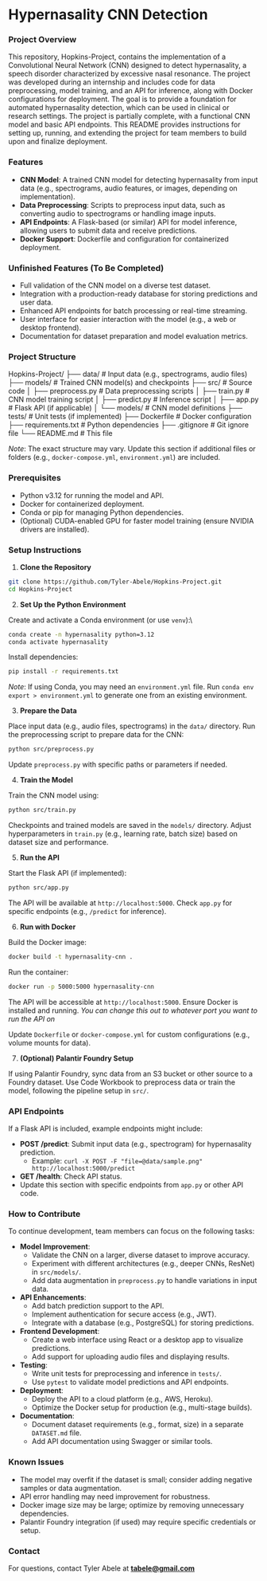 # Hypernasality CNN Detection
### Project Overview
This repository, Hopkins-Project, contains the implementation of a Convolutional Neural Network (CNN) designed to detect hypernasality, a speech disorder characterized by excessive nasal resonance. The project was developed during an internship and includes code for data preprocessing, model training, and an API for inference, along with Docker configurations for deployment. The goal is to provide a foundation for automated hypernasality detection, which can be used in clinical or research settings.
The project is partially complete, with a functional CNN model and basic API endpoints. This README provides instructions for setting up, running, and extending the project for team members to build upon and finalize deployment.

### Features
- **CNN Model**: A trained CNN model for detecting hypernasality from input data (e.g., spectrograms, audio features, or images, depending on implementation).
- **Data Preprocessing**: Scripts to preprocess input data, such as converting audio to spectrograms or handling image inputs.
- **API Endpoints**: A Flask-based (or similar) API for model inference, allowing users to submit data and receive predictions.
- **Docker Support**: Dockerfile and configuration for containerized deployment.

### Unfinished Features (To Be Completed)
- Full validation of the CNN model on a diverse test dataset.
- Integration with a production-ready database for storing predictions and user data.
- Enhanced API endpoints for batch processing or real-time streaming.
- User interface for easier interaction with the model (e.g., a web or desktop frontend).
- Documentation for dataset preparation and model evaluation metrics.

### Project Structure
Hopkins-Project/
├── data/                       # Input data (e.g., spectrograms, audio files)
├── models/                     # Trained CNN model(s) and checkpoints
├── src/                        # Source code
│   ├── preprocess.py          # Data preprocessing scripts
│   ├── train.py              # CNN model training script
│   ├── predict.py            # Inference script
│   ├── app.py                # Flask API (if applicable)
│   └── models/               # CNN model definitions
├── tests/                     # Unit tests (if implemented)
├── Dockerfile                 # Docker configuration
├── requirements.txt           # Python dependencies
├── .gitignore                # Git ignore file
└── README.md                 # This file


*Note*: The exact structure may vary. Update this section if additional files or folders (e.g., `docker-compose.yml`, `environment.yml`) are included.

### Prerequisites
- Python v3.12 for running the model and API.
- Docker for containerized deployment.
- Conda or pip for managing Python dependencies.
- (Optional) CUDA-enabled GPU for faster model training (ensure NVIDIA drivers are installed).

### Setup Instructions
1. **Clone the Repository**
```bash
git clone https://github.com/Tyler-Abele/Hopkins-Project.git
cd Hopkins-Project
```

2. **Set Up the Python Environment**

Create and activate a Conda environment (or use `venv`):\
```bash
conda create -n hypernasality python=3.12
conda activate hypernasality
```

Install dependencies:
```bash
pip install -r requirements.txt
```


*Note*: If using Conda, you may need an `environment.yml` file. Run `conda env export > environment.yml` to generate one from an existing environment.

3. **Prepare the Data**

Place input data (e.g., audio files, spectrograms) in the `data/` directory.
Run the preprocessing script to prepare data for the CNN:

```bash
python src/preprocess.py
```


Update `preprocess.py` with specific paths or parameters if needed.

4. **Train the Model**

Train the CNN model using:
```bash
python src/train.py
```

Checkpoints and trained models are saved in the `models/` directory.
Adjust hyperparameters in `train.py` (e.g., learning rate, batch size) based on dataset size and performance.

5. **Run the API**

Start the Flask API (if implemented):

```bash
python src/app.py
```


The API will be available at `http://localhost:5000`. Check `app.py` for specific endpoints (e.g., `/predict` for inference).

6. **Run with Docker**

Build the Docker image:

```bash
docker build -t hypernasality-cnn .
```

Run the container:

```bash
docker run -p 5000:5000 hypernasality-cnn
```
The API will be accessible at `http://localhost:5000`. Ensure Docker is installed and running.
*You can change this out to whatever port you want to run the API on*


Update `Dockerfile` or `docker-compose.yml` for custom configurations (e.g., volume mounts for data).

7. **(Optional) Palantir Foundry Setup**

If using Palantir Foundry, sync data from an S3 bucket or other source to a Foundry dataset.
Use Code Workbook to preprocess data or train the model, following the pipeline setup in `src/`.

### API Endpoints
If a Flask API is included, example endpoints might include:
- **POST /predict**: Submit input data (e.g., spectrogram) for hypernasality prediction.
  - Example: `curl -X POST -F "file=@data/sample.png" http://localhost:5000/predict`
- **GET /health**: Check API status.
- Update this section with specific endpoints from `app.py` or other API code.

### How to Contribute
To continue development, team members can focus on the following tasks:

- **Model Improvement**:
  - Validate the CNN on a larger, diverse dataset to improve accuracy.
  - Experiment with different architectures (e.g., deeper CNNs, ResNet) in `src/models/`.
  - Add data augmentation in `preprocess.py` to handle variations in input data.
- **API Enhancements**:
  - Add batch prediction support to the API.
  - Implement authentication for secure access (e.g., JWT).
  - Integrate with a database (e.g., PostgreSQL) for storing predictions.
- **Frontend Development**:
  - Create a web interface using React or a desktop app to visualize predictions.
  - Add support for uploading audio files and displaying results.
- **Testing**:
  - Write unit tests for preprocessing and inference in `tests/`.
  - Use `pytest` to validate model predictions and API endpoints.
- **Deployment**:
  - Deploy the API to a cloud platform (e.g., AWS, Heroku).
  - Optimize the Docker setup for production (e.g., multi-stage builds).
- **Documentation**:
  - Document dataset requirements (e.g., format, size) in a separate `DATASET.md` file.
  - Add API documentation using Swagger or similar tools.

### Known Issues
- The model may overfit if the dataset is small; consider adding negative samples or data augmentation.
- API error handling may need improvement for robustness.
- Docker image size may be large; optimize by removing unnecessary dependencies.
- Palantir Foundry integration (if used) may require specific credentials or setup.

### Contact
For questions, contact Tyler Abele at **tabele@gmail.com**